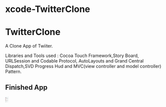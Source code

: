 # xcode-TwitterClone


# TwitterClone
A Clone App of Twiiter.

Libraries and Tools used : Cocoa Touch Framework,Story Board, URLSession and Codable Protocol, AutoLayouts and Grand Central 
Dispatch,SVD Progress Hud and MVC(view controller and model controller) Pattern. 



## Finished App
<img src="https://github.com/princebharti/Images/blob/master/TwitterClone.jpeg" alt="alt text" width="9.98" height="17.85">
